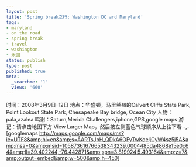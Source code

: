 ```yaml
---
layout: post
title: 'Spring break之行: Washington DC and Maryland'
tags:
- maryland
- on the road
- spring break
- travel
- washington
- 米国
status: publish
type: post
published: true
meta:
  _searchme: '1'
  views: '660'
---
```

时间：2008年3月9日-12日
地点：华盛顿，马里兰州的Calvert Cliffs State Park, Point Lookout State Park, Chesapeake Bay bridge, Ocean City
人物：pala,azalea
鸣谢：Saturn,Merida Challengers,iphone,GPS,google maps
游记：请点击地图下方 View Larger Map，然后按左侧蓝色气球顺序从上往下看 -,-
[googlemaps http://maps.google.com/maps/ms?ie=UTF8&amp;hl=en&amp;s=AARTsJpH_QDkA6OFyTwKqeIjCyW4sz5j5A&amp;msa=0&amp;msid=105873616766538343239.0004485da4868e15e0c64&amp;ll=39.402244,-76.442871&amp;spn=3.819924,5.493164&amp;z=7&amp;output=embed&amp;w=500&amp;h=450]